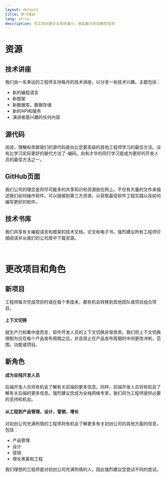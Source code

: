 ```yaml
---
layout: default
title: 学习培训
lang: zh-cn
description: 员工培训是企业风险最小，收益最大的战略性投资
---
```




# 资源

## 技术讲座

我们由一名幸运的工程师主持每月的技术讲座，以分享一些技术兴趣。主题包括：

* 新的编程语言
* 新框架
* 新数据库，数据存储
* 新的API和服务
* 演讲者感兴趣的任何内容

## 源代码

阅读，理解和贡献我们的源代码是向比您更高级的其他工程师学习的最佳方法。没有比学习实际更好的替代方法了-编码。向有才华的同行学习是成为更好的开发人员的最佳方法之一。

## GitHub页面

我们公司的理念是将尽可能多的共享知识和资源放在网上。不仅有大量的文件来描述我们如何操作软件。可以链接到第三方资源，以获取最佳软件工程实践以及如何编写更好的软件。

## 技术书库

我们共享有关编程语言和框架的技术文档，论文和电子书。强烈建议所有工程师仔细阅读并从我们的公司库中下载资源。

<br>

# 更改项目和角色

## 新项目

工程师每次完成项目时或在每个季度末，都有机会转移到其他团队或项目组合项目。

#### 上下文切换

就生产力和集中度而言，软件开发人员的上下文切换非常昂贵。我们将上下文切换限制为仅在每个产品发布周期之后，并且禁止在产品发布周期的中间更改冲刺，范围，功能或项目。

## 新角色

#### 成为全栈开发人员

后端开发人员将有机会了解有关前端的更多信息。同样，前端开发人员将有机会了解有关后端的更多信息。强烈建议您成为全栈网络专家，我们将为工程师提供必要的支持和机会。


#### 从工程到产品管理，设计，营销，增长

对初创公司充满热情的工程师将有机会了解更多有关初创公司的其他方面的信息，包括：

* 产品管理
* 设计
* 营销
* 增长黑客和工程

我们理想的工程师是对初创公司充满热情的人，因此强烈建议您尝试不同的尝试。

<br>

